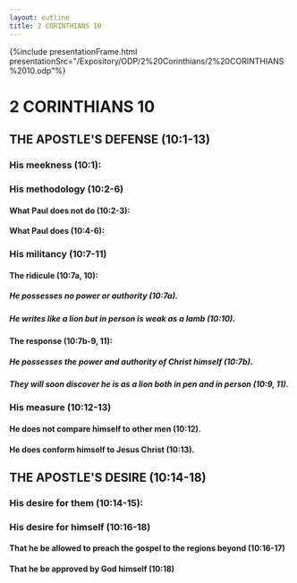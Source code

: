 ```yaml
---
layout: outline
title: 2 CORINTHIANS 10
---
```

{%include presentationFrame.html presentationSrc="/Expository/ODP/2%20Corinthians/2%20CORINTHIANS%2010.odp"%}

# 2 CORINTHIANS 10 
## THE APOSTLE\'S DEFENSE (10:1-13) 
###  His meekness (10:1): 
###  His methodology (10:2-6) 
####  What Paul does not do (10:2-3): 
####  What Paul does (10:4-6): 
###  His militancy (10:7-11) 
####  The ridicule (10:7a, 10): 
#####  He possesses no power or authority (10:7a). 
#####  He writes like a lion but in person is weak as a lamb (10:10). 
####  The response (10:7b-9, 11): 
#####  He possesses the power and authority of Christ himself (10:7b). 
#####  They will soon discover he is as a lion both in pen and in person (10:9, 11). 
###  His measure (10:12-13) 
####  He does not compare himself to other men (10:12). 
####  He does conform himself to Jesus Christ (10:13). 
## THE APOSTLE\'S DESIRE (10:14-18) 
###  His desire for them (10:14-15): 
###  His desire for himself (10:16-18) 
####  That he be allowed to preach the gospel to the regions beyond (10:16-17) 
####  That he be approved by God himself (10:18) 

